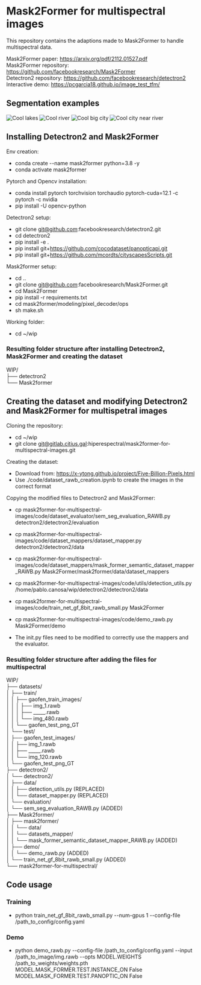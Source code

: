 # Mask2Former for multispectral images
This repository contains the adaptions made to Mask2Former to handle multispectral data.


Mask2Former paper: https://arxiv.org/pdf/2112.01527.pdf  
Mask2Former repository: https://github.com/facebookresearch/Mask2Former  
Detectron2 repository: https://github.com/facebookresearch/detectron2  
Interactive demo: https://pcgarcia18.github.io/image_test_tfm/  
  
## Segmentation examples

![Cool lakes](cool-lakes.gif)
![Cool river](cool-river.gif)
![Cool big city](cool-big-city.gif)
![Cool city near river](cool-city-near-river.gif)


## Installing Detectron2 and Mask2Former
Env creation:
* conda create --name mask2former python=3.8 -y
* conda activate mask2former

Pytorch and Opencv installation:
* conda install pytorch torchvision torchaudio pytorch-cuda=12.1 -c pytorch -c nvidia
* pip install -U opencv-python

Detectron2 setup:
* git clone git@github.com:facebookresearch/detectron2.git
* cd detectron2
* pip install -e .
* pip install git+https://github.com/cocodataset/panopticapi.git
* pip install git+https://github.com/mcordts/cityscapesScripts.git

Mask2former setup:
* cd ..
* git clone git@github.com:facebookresearch/Mask2Former.git
* cd Mask2Former
* pip install -r requirements.txt
* cd mask2former/modeling/pixel_decoder/ops
* sh make.sh

Working folder:
* cd ~/wip

### Resulting folder structure after installing Detectron2, Mask2Former and creating the dataset

WIP/  
├── detectron2  
└── Mask2former    

##  Creating the dataset and modifying Detectron2 and Mask2Former for multispetral images

Cloning the repository: 
* cd ~/wip
* git clone git@gitlab.citius.gal:hiperespectral/mask2former-for-multispectral-images.git 

Creating the dataset:
* Download from: https://x-ytong.github.io/project/Five-Billion-Pixels.html
* Use ./code/dataset_rawb_creation.ipynb to create the images in the correct format

Copying the modified files to Detectron2 and Mask2Former:

* cp mask2former-for-multispectral-images/code/dataset_evaluator/sem_seg_evaluation_RAWB.py detectron2/detectron2/evaluation
* cp mask2former-for-multispectral-images/code/dataset_mappers/dataset_mapper.py detectron2/detectron2/data
* cp mask2former-for-multispectral-images/code/dataset_mappers/mask_former_semantic_dataset_mapper_RAWB.py Mask2Former/mask2former/data/dataset_mappers
* cp mask2former-for-multispectral-images/code/utils/detection_utils.py /home/pablo.canosa/wip/detectron2/detectron2/data
* cp mask2former-for-multispectral-images/code/train_net_gf_8bit_rawb_small.py Mask2Former
* cp mask2former-for-multispectral-images/code/demo_rawb.py Mask2Former/demo

* The init.py files need to be modified to correctly use the mappers and the evaluator.




### Resulting folder structure after adding the files for multispectral

WIP/  
├── datasets/  
│   ├── train/  
│   │   ├── gaofen_train_images/  
│   │   │   ├── img_1.rawb  
│   │   │   ├── _____.rawb  
│   │   │   └── img_480.rawb  
│   │   └── gaofen_test_png_GT  
│   └── test/  
│       ├── gaofen_test_images/  
│       │   ├── img_1.rawb  
│       │   ├── _____.rawb  
│       │   └── img_120.rawb  
│       └── gaofen_test_png_GT   
├── detectron2/  
│   └── detectron2/  
│       ├── data/  
│       │   ├── detection_utils.py (REPLACED)  
│       │   └── dataset_mapper.py (REPLACED)  
│       └── evaluation/  
│           └── sem_seg_evaluation_RAWB.py (ADDED)  
├── Mask2former/  
│   ├── mask2former/  
│   │   └── data/  
│   │       └── datasets_mapper/  
│   │           └── mask_former_semantic_dataset_mapper_RAWB.py (ADDED)  
│   ├── demo/  
│   │   └── demo_rawb.py (ADDED)  
│   └── train_net_gf_8bit_rawb_small.py (ADDED)  
└── mask2former-for-multispectral/  


## Code usage  

### Training  
* python train_net_gf_8bit_rawb_small.py --num-gpus 1 --config-file /path_to_config/config.yaml

### Demo  

* python demo_rawb.py --config-file /path_to_config/config.yaml --input /path_to_image/img.rawb --opts MODEL.WEIGHTS /path_to_weights/weights.pth  MODEL.MASK_FORMER.TEST.INSTANCE_ON False MODEL.MASK_FORMER.TEST.PANOPTIC_ON False


